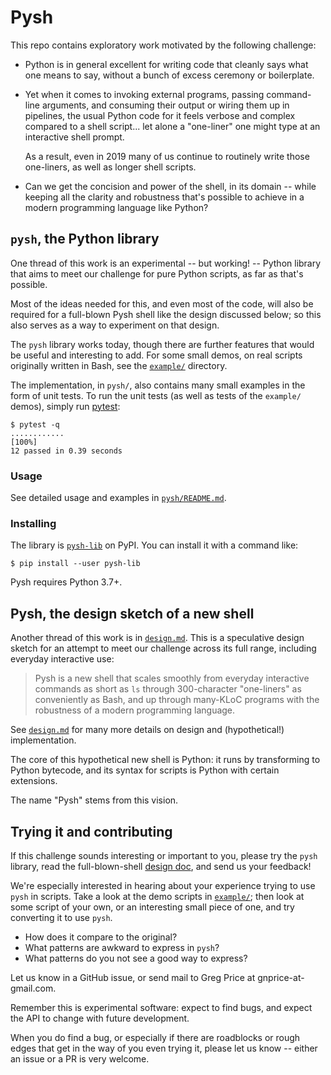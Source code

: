 # Pysh

This repo contains exploratory work motivated by the following
challenge:

* Python is in general excellent for writing code that cleanly says
  what one means to say, without a bunch of excess ceremony or
  boilerplate.

* Yet when it comes to invoking external programs, passing
  command-line arguments, and consuming their output or wiring them up
  in pipelines, the usual Python code for it feels verbose and complex
  compared to a shell script... let alone a "one-liner" one might type
  at an interactive shell prompt.

  As a result, even in 2019 many of us continue to routinely write
  those one-liners, as well as longer shell scripts.

* Can we get the concision and power of the shell, in its domain --
  while keeping all the clarity and robustness that's possible to
  achieve in a modern programming language like Python?


## `pysh`, the Python library

One thread of this work is an experimental -- but working! --
Python library that aims to meet our challenge for pure Python
scripts, as far as that's possible.

Most of the ideas needed for this, and even most of the code, will
also be required for a full-blown Pysh shell like the design discussed
below; so this also serves as a way to experiment on that design.

The `pysh` library works today, though there are further features that
would be useful and interesting to add.  For some small demos, on real
scripts originally written in Bash, see the [`example/`](example/)
directory.

The implementation, in `pysh/`, also contains many small examples in
the form of unit tests.  To run the unit tests (as well as tests of
the `example/` demos), simply run [pytest]:
```
$ pytest -q
............                                                             [100%]
12 passed in 0.39 seconds
```

[pytest]: https://docs.pytest.org/


### Usage

See detailed usage and examples in [`pysh/README.md`](pysh/README.md).


### Installing

The library is [`pysh-lib`](https://pypi.org/project/pysh-lib/) on
PyPI.  You can install it with a command like:
```
$ pip install --user pysh-lib
```

Pysh requires Python 3.7+.


## Pysh, the design sketch of a new shell

Another thread of this work is in [`design.md`](design.md).  This is a
speculative design sketch for an attempt to meet our challenge across
its full range, including everyday interactive use:

> Pysh is a new shell that scales smoothly from everyday interactive
> commands as short as `ls` through 300-character "one-liners" as
> conveniently as Bash, and up through many-KLoC programs with the
> robustness of a modern programming language.

See [`design.md`](design.md) for many more details on design and
(hypothetical!) implementation.

The core of this hypothetical new shell is Python: it runs by
transforming to Python bytecode, and its syntax for scripts is Python
with certain extensions.

The name "Pysh" stems from this vision.


## Trying it and contributing

If this challenge sounds interesting or important to you, please try
the `pysh` library, read the full-blown-shell [design doc](design.md),
and send us your feedback!

We're especially interested in hearing about your experience trying to
use `pysh` in scripts.  Take a look at the demo scripts in
[`example/`](example/); then look at some script of your own, or an
interesting small piece of one, and try converting it to use `pysh`.
* How does it compare to the original?
* What patterns are awkward to express in `pysh`?
* What patterns do you not see a good way to express?

Let us know in a GitHub issue, or send mail to Greg Price at
gnprice-at-gmail.com.

Remember this is experimental software: expect to find bugs, and
expect the API to change with future development.

When you do find a bug, or especially if there are roadblocks or rough
edges that get in the way of you even trying it, please let us know --
either an issue or a PR is very welcome.
